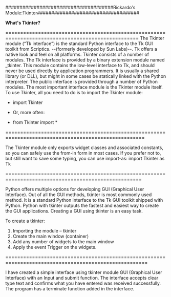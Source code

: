 ######################################Rickardo's Module:Tkinter####################################

**What's Tkinter?**

===================================================================================================
The Tkinter module (“Tk interface”) is the standard Python interface to the Tk GUI toolkit from Scriptics.
--(formerly developed by Sun Labs)--. Tk offers a native look and feel on all platforms.
Tkinter consists of a number of modules. The Tk interface is provided by a binary extension module named _tkinter.
This module contains the low-level interface to Tk, and should never be used directly by application programmers.
It is usually a shared library (or DLL), but might in some cases be statically linked with the Python interpreter.
The public interface is provided through a number of Python modules.
The most important interface module is the Tkinter module itself.
To use Tkinter, all you need to do is to import the Tkinter module:

* import Tkinter

* Or, more often:

* from Tkinter import *

=====================================================================================================

The Tkinter module only exports widget classes and associated constants, so you can safely use the from-in form in most cases.
If you prefer not to, but still want to save some typing, you can use import-as:
import Tkinter as Tk

====================================================================================================

Python offers multiple options for developing GUI (Graphical User Interface).
Out of all the GUI methods, tkinter is most commonly used method.
It is a standard Python interface to the Tk GUI toolkit shipped with Python.
Python with tkinter outputs the fastest and easiest way to create the GUI applications.
Creating a GUI using tkinter is an easy task.

To create a tkinter:
1. Importing the module – tkinter
2. Create the main window (container)
3. Add any number of widgets to the main window
4. Apply the event Trigger on the widgets.

======================================================================================================

I have created a simple interface using tkinter module GUI (Graphical User Interface) with an Input and submit function.
The interface accepts clear type text and confirms what you have entered was received successfully.
The program has a terminate function added in the interface.
